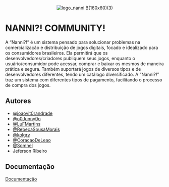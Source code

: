 
<div align="center">
  
  ![logo_nanni B(160x60)(3)](https://github.com/user-attachments/assets/aa18415c-bdcf-4cf3-aa1e-8522b48a818a)
  
</div>

# NANNI?! COMMUNITY!

A “Nanni?!” é um sistema pensado para solucionar problemas na comercialização e distribuição de jogos digitais, focado e idealizado para os consumidores brasileiros. Ela permitirá que os desenvolvedores/criadores publiquem seus jogos, enquanto o usuário/consumidor pode acessar, comprar e baixar os mesmos de maneira prática e segura. Também suportará jogos de diversos tipos e de desenvolvedores diferentes, tendo um catálogo diversificado. A “Nanni?!”  traz um sistema com diferentes tipos de pagamento, facilitando o processo de compra dos jogos.
## Autores

- [@joaovit0randrade](https://www.github.com/joaovit0randrade)
- [@o0Junny0o](https://www.github.com/o0Junny0o)
- [@LuFMartins](https://www.github.com/LuFMartins)
- [@RebecaSousaMorais](https://www.github.com/RebecaSousaMorais)
- [@kolgry](https://www.github.com/kolgry)
- [@CoracaoDeLeao](https://github.com/CoracaoDeLeao)
- [@Somnel](https://github.com/Somnel)
- Jeferson Ribeiro


## Documentação

[Documentação](https://fatecspgov-my.sharepoint.com/:b:/g/personal/vitor_gomes24_fatec_sp_gov_br/EVTloMnRNNtKqdkdAR_iR9YBmwPP74xK7t7o1ph3EzAHOw?e=y8LDJt)

